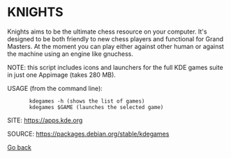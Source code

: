# KNIGHTS

 Knights aims to be the ultimate chess resource on your 
 computer. It's designed to be both friendly to new chess 
 players and functional for Grand Masters. At the moment 
 you can play either against other human or against the 
 machine using an engine like gnuchess. 
 
 NOTE: this script includes icons and launchers for the 
 full KDE games suite in just one Appimage (takes 280 MB).
 
 USAGE (from the command line):
 
           kdegames -h (shows the list of games)
           kdegames $GAME (launches the selected game)
           
 SITE: https://apps.kde.org

 SOURCE: https://packages.debian.org/stable/kdegames

 [Go back](https://portable-linux-apps.github.io/apps.html)
